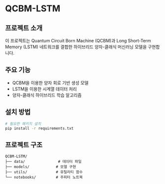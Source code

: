 # QCBM-LSTM

## 프로젝트 소개
이 프로젝트는 Quantum Circuit Born Machine (QCBM)과 Long Short-Term Memory (LSTM) 네트워크를 결합한 하이브리드 양자-클래식 머신러닝 모델을 구현합니다.

## 주요 기능
- QCBM을 이용한 양자 회로 기반 생성 모델
- LSTM을 이용한 시계열 데이터 처리
- 양자-클래식 하이브리드 학습 알고리즘

## 설치 방법
```bash
# 필요한 패키지 설치
pip install -r requirements.txt
```

## 프로젝트 구조
```
QCBM-LSTM/
├── data/               # 데이터 파일
├── models/            # 모델 구현
├── utils/             # 유틸리티 함수
└── notebooks/         # 주피터 노트북
```